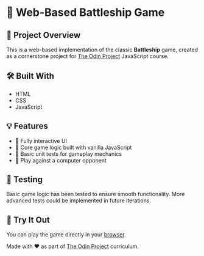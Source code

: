 # 🚢 Web-Based Battleship Game

## 🎯 Project Overview

This is a web-based implementation of the classic **Battleship** game, created as a cornerstone project for [The Odin Project](https://www.theodinproject.com/) JavaScript course.

## 🛠️ Built With

- HTML
- CSS
- JavaScript

## 💡 Features

- 🔹 Fully interactive UI
- 🔹 Core game logic built with vanilla JavaScript
- 🔹 Basic unit tests for gameplay mechanics
- 🔹 Play against a computer opponent

## 🧪 Testing

Basic game logic has been tested to ensure smooth functionality. More advanced tests could be implemented in future iterations.

## 🚀 Try It Out

You can play the game directly in your [browser](https://thedenisovan.github.io/web-battleship-game/).

Made with ❤️ as part of [The Odin Project](https://www.theodinproject.com/) curriculum.

